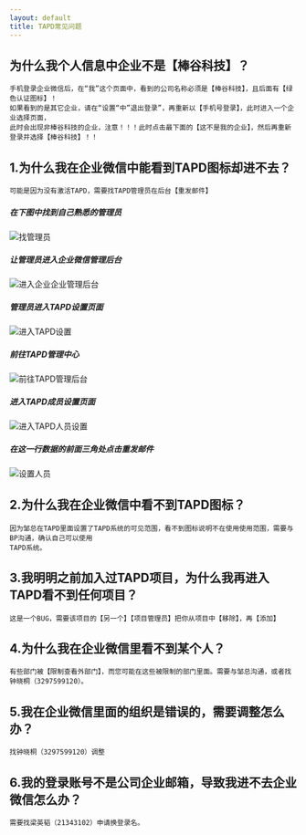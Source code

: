 ```yaml
---
layout: default
title: TAPD常见问题
---
```


## 为什么我个人信息中企业不是【棒谷科技】？
```
手机登录企业微信后，在“我”这个页面中，看到的公司名称必须是【棒谷科技】，且后面有【绿色认证图标】！
如果看到的是其它企业，请在“设置“中”退出登录”，再重新以【手机号登录】，此时进入一个企业选择页面，
此时会出现非棒谷科技的企业，注意！！！此时点击最下面的【这不是我的企业】，然后再重新登录并选择【棒谷科技】！！
```
	
## 1.为什么我在企业微信中能看到TAPD图标却进不去？
	可能是因为没有激活TAPD，需要找TAPD管理员在后台【重发邮件】
##### 在下图中找到自己熟悉的管理员
![找管理员](/docs/tapd/0.png)
##### 让管理员进入企业微信管理后台
![进入企业企业管理后台](/docs/tapd/1.png)
##### 管理员进入TAPD设置页面
![进入TAPD设置](/docs/tapd/2.png)
##### 前往TAPD管理中心
![前往TAPD管理后台](/docs/tapd/3.png)
##### 进入TAPD成员设置页面
![进入TAPD人员设置](/docs/tapd/4.png)
##### 在这一行数据的前面三角处点击重发邮件
![设置人员](/docs/tapd/5.png)

## 2.为什么我在企业微信中看不到TAPD图标？
	因为邹总在TAPD里面设置了TAPD系统的可见范围，看不到图标说明不在使用使用范围，需要与BP沟通，确认自己可以使用
	TAPD系统。

## 3.我明明之前加入过TAPD项目，为什么我再进入TAPD看不到任何项目？
	这是一个BUG，需要该项目的【另一个】【项目管理员】把你从项目中【移除】，再【添加】

## 4.为什么我在企业微信里看不到某个人？
	有些部门被【限制查看外部门】，而您可能在这些被限制的部门里面。需要与邹总沟通，或者找钟晓桐（3297599120）。

## 5.我在企业微信里面的组织是错误的，需要调整怎么办？
	找钟晓桐（3297599120）调整

## 6.我的登录账号不是公司企业邮箱，导致我进不去企业微信怎么办？
	需要找梁英韬（21343102）申请换登录名。